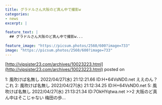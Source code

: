 ```yaml
---
title: グラドルさん大阪のど真ん中で撮影w
categories:
- news
excerpt: |
  
feature_text: |
  ## グラドルさん大阪のど真ん中で撮影w...
  
feature_image: "https://picsum.photos/2560/600?image=733"
image: "https://picsum.photos/2560/600?image=733"
---
```


[http://vipsister23.com/archives/10023223.html](http://vipsister23.com/archives/10023223.html)
posted on 

<!--more-->

1: 風吹けば名無し 2022/04/27(水) 21:12:21.66 ID:H+64VsND0.net ええのん？これ 2: 風吹けば名無し 2022/04/27(水) 21:12:34.25 ID:H+64VsND0.net 5: 風吹けば名無し 2022/04/27(水) 21:13:21.34 ID:7OkHYqtwa.net &gt;&gt;2 大阪のど真ん中はそこじゃない 梅田の歩...

